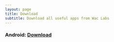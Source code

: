 ```yaml
---
layout: page
title: Download
subtitle: Download all useful apps from Wac Labs
---
```


### Android: [Download](https://google.com)
